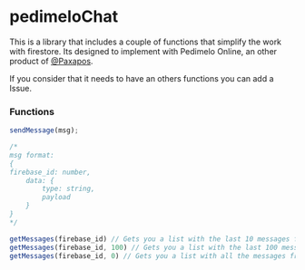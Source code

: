 # pedimeloChat
 
This is a library that includes a couple of functions that simplify the work with firestore. Its designed to implement with Pedimelo Online, an other product of [@Paxapos](https://github.com/paxapos).

If you consider that it needs to have an others functions you can add a Issue.

### Functions

```js
sendMessage(msg);

/*
msg format:
{
firebase_id: number,
    data: {
        type: string,
        payload
    }
}
*/

getMessages(firebase_id) // Gets you a list with the last 10 messages from an specific user ordered last to first
getMessages(firebase_id, 100) // Gets you a list with the last 100 messages from an specific user ordered last to first
getMessages(firebase_id, 0) // Gets you a list with all the messages from an specific user ordered last to first

```

